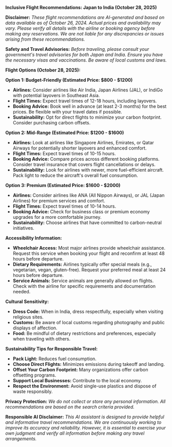 **Inclusive Flight Recommendations: Japan to India (October 28, 2025)**

**Disclaimer:** *These flight recommendations are AI-generated and based on data available as of October 26, 2024. Actual prices and availability may vary. Please verify all details with the airline or booking agency before making any reservations. We are not liable for any discrepancies or issues arising from these recommendations.*

**Safety and Travel Advisories:** *Before traveling, please consult your government's travel advisories for both Japan and India. Ensure you have the necessary visas and vaccinations. Be aware of local customs and laws.*

**Flight Options (October 28, 2025):**

**Option 1: Budget-Friendly (Estimated Price: $800 - $1200)**

*   **Airlines:** Consider airlines like Air India, Japan Airlines (JAL), or IndiGo with potential layovers in Southeast Asia.
*   **Flight Times:** Expect travel times of 12-18 hours, including layovers.
*   **Booking Advice:** Book well in advance (at least 2-3 months) for the best prices. Be flexible with your travel dates if possible.
*   **Sustainability:** Opt for direct flights to minimize your carbon footprint. Consider purchasing carbon offsets.

**Option 2: Mid-Range (Estimated Price: $1200 - $1600)**

*   **Airlines:** Look at airlines like Singapore Airlines, Emirates, or Qatar Airways for potentially shorter layovers and enhanced comfort.
*   **Flight Times:** Expect travel times of 10-15 hours.
*   **Booking Advice:** Compare prices across different booking platforms. Consider travel insurance that covers flight cancellations or delays.
*   **Sustainability:** Look for airlines with newer, more fuel-efficient aircraft. Pack light to reduce the aircraft's overall fuel consumption.

**Option 3: Premium (Estimated Price: $1600 - $2000)**

*   **Airlines:** Consider airlines like ANA (All Nippon Airways), or JAL (Japan Airlines) for premium services and comfort.
*   **Flight Times:** Expect travel times of 10-14 hours.
*   **Booking Advice:** Check for business class or premium economy upgrades for a more comfortable journey.
*   **Sustainability:** Choose airlines that have committed to carbon-neutral initiatives.

**Accessibility Information:**

*   **Wheelchair Access:** Most major airlines provide wheelchair assistance. Request this service when booking your flight and reconfirm at least 48 hours before departure.
*   **Dietary Requirements:** Airlines typically offer special meals (e.g., vegetarian, vegan, gluten-free). Request your preferred meal at least 24 hours before departure.
*   **Service Animals:** Service animals are generally allowed on flights. Check with the airline for specific requirements and documentation needed.

**Cultural Sensitivity:**

*   **Dress Code:** When in India, dress respectfully, especially when visiting religious sites.
*   **Customs:** Be aware of local customs regarding photography and public displays of affection.
*   **Food:** Be mindful of dietary restrictions and preferences, especially when traveling with others.

**Sustainability Tips for Responsible Travel:**

*   **Pack Light:** Reduces fuel consumption.
*   **Choose Direct Flights:** Minimizes emissions during takeoff and landing.
*   **Offset Your Carbon Footprint:** Many organizations offer carbon offsetting programs.
*   **Support Local Businesses:** Contribute to the local economy.
*   **Respect the Environment:** Avoid single-use plastics and dispose of waste responsibly.

**Privacy Protection:** *We do not collect or store any personal information. All recommendations are based on the search criteria provided.*

**Responsible AI Disclaimer:** *This AI assistant is designed to provide helpful and informative travel recommendations. We are continuously working to improve its accuracy and reliability. However, it is essential to exercise your own judgment and verify all information before making any travel arrangements.*

